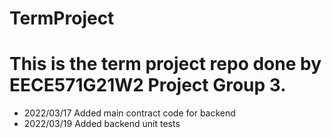 # TermProject
<h1>This is the term project repo done by EECE571G21W2 Project Group 3.</h1>
<div>
  <ul>
    <li>2022/03/17 Added main contract code for backend</li>
    <li>2022/03/19 Added backend unit tests</li>
  </ul>
</div>

